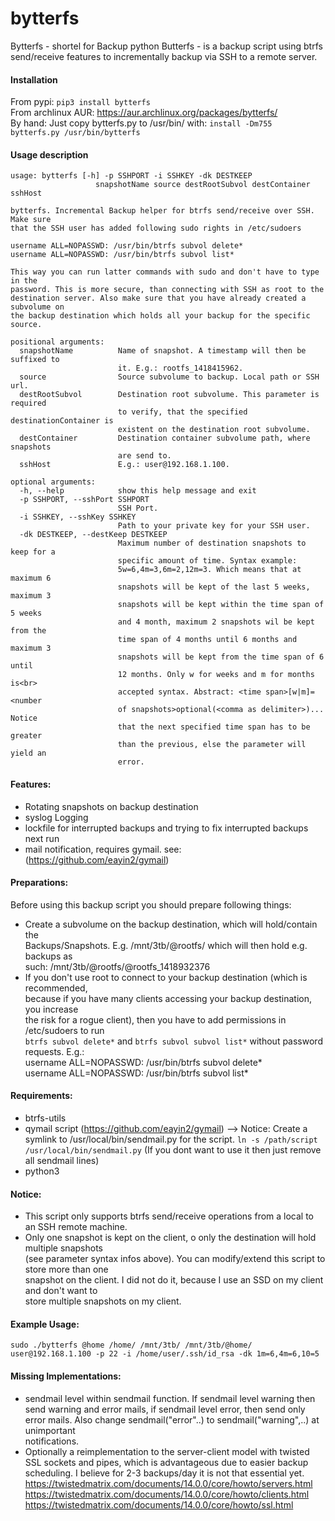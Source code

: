 bytterfs
========
Bytterfs - shortel for Backup python Butterfs - is a backup script using btrfs send/receive features to incrementally backup
via SSH to a remote server.

#### Installation
From pypi:
`pip3 install bytterfs`
<br>
From archlinux AUR:
https://aur.archlinux.org/packages/bytterfs/
<br>
By hand:
Just copy bytterfs.py to /usr/bin/ with:
`install -Dm755 bytterfs.py /usr/bin/bytterfs`

####  Usage description
```
usage: bytterfs [-h] -p SSHPORT -i SSHKEY -dk DESTKEEP
                   snapshotName source destRootSubvol destContainer sshHost

bytterfs. Incremental Backup helper for btrfs send/receive over SSH. Make sure
that the SSH user has added following sudo rights in /etc/sudoers

username ALL=NOPASSWD: /usr/bin/btrfs subvol delete*
username ALL=NOPASSWD: /usr/bin/btrfs subvol list*

This way you can run latter commands with sudo and don't have to type in the
password. This is more secure, than connecting with SSH as root to the
destination server. Also make sure that you have already created a subvolume on
the backup destination which holds all your backup for the specific source.

positional arguments:
  snapshotName          Name of snapshot. A timestamp will then be suffixed to
                        it. E.g.: rootfs_1418415962.
  source                Source subvolume to backup. Local path or SSH url.
  destRootSubvol        Destination root subvolume. This parameter is required
                        to verify, that the specified destinationContainer is
                        existent on the destination root subvolume.
  destContainer         Destination container subvolume path, where snapshots
                        are send to.
  sshHost               E.g.: user@192.168.1.100.

optional arguments:
  -h, --help            show this help message and exit
  -p SSHPORT, --sshPort SSHPORT
                        SSH Port.
  -i SSHKEY, --sshKey SSHKEY
                        Path to your private key for your SSH user.
  -dk DESTKEEP, --destKeep DESTKEEP
                        Maximum number of destination snapshots to keep for a
                        specific amount of time. Syntax example:
                        5w=6,4m=3,6m=2,12m=3. Which means that at maximum 6
                        snapshots will be kept of the last 5 weeks, maximum 3  
                        snapshots will be kept within the time span of 5 weeks
                        and 4 month, maximum 2 snapshots wil be kept from the
                        time span of 4 months until 6 months and maximum 3
                        snapshots will be kept from the time span of 6 until
                        12 months. Only w for weeks and m for months is<br>
                        accepted syntax. Abstract: <time span>[w|m]= <number
                        of snapshots>optional(<comma as delimiter>)... Notice
                        that the next specified time span has to be greater
                        than the previous, else the parameter will yield an
                        error.
```          

#### Features:
- Rotating snapshots on backup destination
- syslog Logging
- lockfile for interrupted backups and trying to fix interrupted backups next run
- mail notification, requires gymail. see: (https://github.com/eayin2/gymail) <br>

#### Preparations:<br>
Before using this backup script you should prepare following things:<br>
- Create a subvolume on the backup destination, which will hold/contain the <br>
   Backups/Snapshots. E.g. /mnt/3tb/@rootfs/  which will then hold e.g. backups as <br>
   such: /mnt/3tb/@rootfs/@rootfs_1418932376   <br>
- If you don't use root to connect to your backup destination (which is recommended,  <br>
   because if you have many clients accessing your backup destination, you increase  <br>
   the risk for a rogue client), then you have to add permissions in /etc/sudoers to run <br>
   `btrfs subvol delete*` and `btrfs subvol subvol list*` without password requests. E.g.:<br>
   username ALL=NOPASSWD: /usr/bin/btrfs subvol delete*<br>
   username ALL=NOPASSWD: /usr/bin/btrfs subvol list*<br>

#### Requirements: <br>
- btrfs-utils
- qymail script (https://github.com/eayin2/gymail) 
  --> Notice: Create a symlink to /usr/local/bin/sendmail.py for the script. `ln -s /path/script /usr/local/bin/sendmail.py`
  (If you dont want to use it then just remove all sendmail lines)
- python3<br>

#### Notice:<br>
- This script only supports btrfs send/receive operations from a local to an SSH remote machine.<br>
- Only one snapshot is kept on the client, o only the destination will hold multiple snapshots<br>
  (see parameter syntax infos above). You can modify/extend this script to store more than one<br>
  snapshot on the client. I did not do it, because I use an SSD on my client and don't want to<br>
  store multiple snapshots on my client.<br>

#### Example Usage: <br>
`sudo ./bytterfs @home /home/ /mnt/3tb/ /mnt/3tb/@home/ user@192.168.1.100 -p 22 -i /home/user/.ssh/id_rsa -dk 1m=6,4m=6,10=5`
<br>

#### Missing Implementations: <br>
- sendmail level within sendmail function. If sendmail level warning then send warning and error mails, if sendmail level   error, then send only error mails. Also change sendmail("error"..) to sendmail("warning",..) at unimportant   
  notifications.
- Optionally a reimplementation to the server-client model with twisted SSL sockets and pipes, which is advantageous due to easier backup scheduling. I believe for 
  2-3 backups/day it is not that essential yet.
  https://twistedmatrix.com/documents/14.0.0/core/howto/servers.html
  https://twistedmatrix.com/documents/14.0.0/core/howto/clients.html
  https://twistedmatrix.com/documents/14.0.0/core/howto/ssl.html


